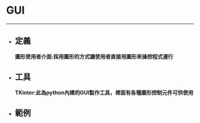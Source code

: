 # GUI
---

+ ## 定義
  **圖形使用者介面:採用圖形的方式讓使用者直接用圖形來操控程式運行**

+ ## 工具
  **TKinter:此為python內建的GUI製作工具，裡面有各種圖形控制元件可供使用**

+ ## 範例
  